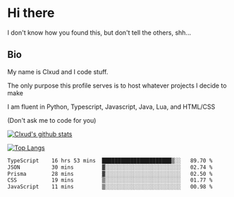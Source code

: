 

# Hi there
I don't know how you found this, but don't tell the others, shh...

## Bio
My name is Clxud and I code stuff.

The only purpose this profile serves is to host whatever projects I decide to make

I am fluent in Python, Typescript, Javascript, Java, Lua, and HTML/CSS



(Don't ask me to code for you)

[![Clxud's github stats](https://github-readme-stats.vercel.app/api?username=cloudwithax&count_private=true&theme=dark&show_icons=true)](https://github.com/anuraghazra/github-readme-stats) 

[![Top Langs](https://github-readme-stats.vercel.app/api/top-langs/?username=cloudwithax&theme=dark)](https://github.com/anuraghazra/github-readme-stats)

<!--START_SECTION:waka-->

```txt
TypeScript    16 hrs 53 mins  ██████████████████████▒░░   89.70 %
JSON          30 mins         ▓░░░░░░░░░░░░░░░░░░░░░░░░   02.74 %
Prisma        28 mins         ▓░░░░░░░░░░░░░░░░░░░░░░░░   02.50 %
CSS           19 mins         ▒░░░░░░░░░░░░░░░░░░░░░░░░   01.77 %
JavaScript    11 mins         ▒░░░░░░░░░░░░░░░░░░░░░░░░   00.98 %
```

<!--END_SECTION:waka-->







